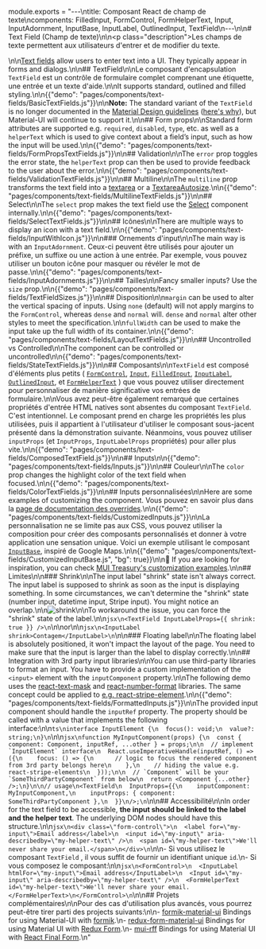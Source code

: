 module.exports = "---\ntitle: Composant React de champ de texte\ncomponents: FilledInput, FormControl, FormHelperText, Input, InputAdornment, InputBase, InputLabel, OutlinedInput, TextField\n---\n\n# Text Field (Champ de texte)\n\n<p class=\"description\">Les champs de texte permettent aux utilisateurs d'entrer et de modifier du texte.</p>\n\n[Text fields](https://material.io/design/components/text-fields.html) allow users to enter text into a UI. They typically appear in forms and dialogs.\n\n## TextField\n\nLe composant d'encapsulation `TextField` est un contrôle de formulaire complet comprenant une étiquette, une entrée et un texte d'aide.\n\nIt supports standard, outlined and filled styling.\n\n{{\"demo\": \"pages/components/text-fields/BasicTextFields.js\"}}\n\n**Note:** The standard variant of the `TextField` is no longer documented in the [Material Design guidelines](https://material.io/) ([here's why](https://medium.com/google-design/the-evolution-of-material-designs-text-fields-603688b3fe03)), but Material-UI will continue to support it.\n\n## Form props\n\nStandard form attributes are supported e.g. `required`, `disabled`, `type`, etc. as well as a `helperText` which is used to give context about a field’s input, such as how the input will be used.\n\n{{\"demo\": \"pages/components/text-fields/FormPropsTextFields.js\"}}\n\n## Validation\n\nThe `error` prop toggles the error state, the `helperText` prop can then be used to provide feedback to the user about the error.\n\n{{\"demo\": \"pages/components/text-fields/ValidationTextFields.js\"}}\n\n## Multiline\n\nThe `multiline` prop transforms the text field into a [textarea](https://developer.mozilla.org/en-US/docs/Web/HTML/Element/textarea) or a [TextareaAutosize](/components/textarea-autosize/).\n\n{{\"demo\": \"pages/components/text-fields/MultilineTextFields.js\"}}\n\n## Select\n\nThe `select` prop makes the text field use the [Select](/components/selects/) component internally.\n\n{{\"demo\": \"pages/components/text-fields/SelectTextFields.js\"}}\n\n## Icônes\n\nThere are multiple ways to display an icon with a text field.\n\n{{\"demo\": \"pages/components/text-fields/InputWithIcon.js\"}}\n\n### Ornements d'input\n\nThe main way is with an `InputAdornment`. Ceux-ci peuvent être utilisés pour ajouter un préfixe, un suffixe ou une action à une entrée. Par exemple, vous pouvez utiliser un bouton icône pour masquer ou révéler le mot de passe.\n\n{{\"demo\": \"pages/components/text-fields/InputAdornments.js\"}}\n\n## Tailles\n\nFancy smaller inputs? Use the `size` prop.\n\n{{\"demo\": \"pages/components/text-fields/TextFieldSizes.js\"}}\n\n## Disposition\n\n`margin` can be used to alter the vertical spacing of inputs. Using `none` (default) will not apply margins to the `FormControl`, whereas `dense` and `normal` will. `dense` and `normal` alter other styles to meet the specification.\n\n`fullWidth` can be used to make the input take up the full width of its container.\n\n{{\"demo\": \"pages/components/text-fields/LayoutTextFields.js\"}}\n\n## Uncontrolled vs Controlled\n\nThe component can be controlled or uncontrolled\n\n{{\"demo\": \"pages/components/text-fields/StateTextFields.js\"}}\n\n## Composants\n\n`TextField` est composé d'éléments plus petits ( [`FormControl`](/api/form-control/), [`Input`](/api/input/), [`FilledInput`](/api/filled-input/), [`InputLabel`](/api/input-label/), [`OutlinedInput`](/api/outlined-input/), et [`FormHelperText`](/api/form-helper-text/) ) que vous pouvez utiliser directement pour personnaliser de manière significative vos entrées de formulaire.\n\nVous avez peut-être également remarqué que certaines propriétés d'entrée HTML natives sont absentes du composant `TextField`. C'est intentionnel. Le composant prend en charge les propriétés les plus utilisées, puis il appartient à l'utilisateur d'utiliser le composant sous-jacent présenté dans la démonstration suivante. Néanmoins, vous pouvez utiliser `inputProps` (et `InputProps`, `InputLabelProps` propriétés) pour aller plus vite.\n\n{{\"demo\": \"pages/components/text-fields/ComposedTextField.js\"}}\n\n## Inputs\n\n{{\"demo\": \"pages/components/text-fields/Inputs.js\"}}\n\n## Couleur\n\nThe `color` prop changes the highlight color of the text field when focused.\n\n{{\"demo\": \"pages/components/text-fields/ColorTextFields.js\"}}\n\n## Inputs personnalisées\n\nHere are some examples of customizing the component. Vous pouvez en savoir plus dans la [page de documentation des overrides](/customization/components/).\n\n{{\"demo\": \"pages/components/text-fields/CustomizedInputs.js\"}}\n\nLa personnalisation ne se limite pas aux CSS, vous pouvez utiliser la composition pour créer des composants personnalisés et donner à votre application une sensation unique. Voici un exemple utilisant le composant [`InputBase`](/api/input-base/), inspiré de Google Maps.\n\n{{\"demo\": \"pages/components/text-fields/CustomizedInputBase.js\", \"bg\": true}}\n\n👑 If you are looking for inspiration, you can check [MUI Treasury's customization examples](https://mui-treasury.com/components/text-field).\n\n## Limites\n\n### Shrink\n\nThe input label \"shrink\" state isn't always correct. The input label is supposed to shrink as soon as the input is displaying something. In some circumstances, we can't determine the \"shrink\" state (number input, datetime input, Stripe input). You might notice an overlap.\n\n![shrink](/static/images/text-fields/shrink.png)\n\nTo workaround the issue, you can force the \"shrink\" state of the label.\n\n```jsx\n<TextField InputLabelProps={{ shrink: true }} />\n```\n\nor\n\n```jsx\n<InputLabel shrink>Contagem</InputLabel>\n```\n\n### Floating label\n\nThe floating label is absolutely positioned, it won't impact the layout of the page. You need to make sure that the input is larger than the label to display correctly.\n\n## Integration with 3rd party input libraries\n\nYou can use third-party libraries to format an input. You have to provide a custom implementation of the `<input>` element with the `inputComponent` property.\n\nThe following demo uses the [react-text-mask](https://github.com/text-mask/text-mask) and [react-number-format](https://github.com/s-yadav/react-number-format) libraries. The same concept could be applied to [e.g. react-stripe-element](https://github.com/Foso/material-ui/issues/16037).\n\n{{\"demo\": \"pages/components/text-fields/FormattedInputs.js\"}}\n\nThe provided input component should handle the `inputRef` property. The property should be called with a value that implements the following interface:\n\n```ts\ninterface InputElement {\n  focus(): void;\n  value?: string;\n}\n```\n\n```jsx\nfunction MyInputComponent(props) {\n  const { component: Component, inputRef, ...other } = props;\n\n  // implement `InputElement` interface\n  React.useImperativeHandle(inputRef, () => ({\n    focus: () => {\n      // logic to focus the rendered component from 3rd party belongs here\n    },\n    // hiding the value e.g. react-stripe-elements\n  }));\n\n  // `Component` will be your `SomeThirdPartyComponent` from below\n  return <Component {...other} />;\n}\n\n// usage\n<TextField\n  InputProps={{\n    inputComponent: MyInputComponent,\n    inputProps: { component: SomeThirdPartyComponent },\n  }}\n/>;\n```\n\n## Accessibilité\n\nIn order for the text field to be accessible, **the input should be linked to the label and the helper text**. The underlying DOM nodes should have this structure.\n\n```jsx\n<div class=\"form-control\">\n  <label for=\"my-input\">Email address</label>\n  <input id=\"my-input\" aria-describedby=\"my-helper-text\" />\n  <span id=\"my-helper-text\">We'll never share your email.</span>\n</div>\n```\n\n- Si vous utilisez le composant `TextField` , il vous suffit de fournir un identifiant unique `id`.\n- Si vous composez le composant:\n\n```jsx\n<FormControl>\n  <InputLabel htmlFor=\"my-input\">Email address</InputLabel>\n  <Input id=\"my-input\" aria-describedby=\"my-helper-text\" />\n  <FormHelperText id=\"my-helper-text\">We'll never share your email.</FormHelperText>\n</FormControl>\n```\n\n## Projets complémentaires\n\nPour des cas d'utilisation plus avancés, vous pourrez peut-être tirer parti des projects suivants:\n\n- [formik-material-ui](https://github.com/stackworx/formik-material-ui) Bindings for using Material-UI with [formik](https://jaredpalmer.com/formik).\n- [redux-form-material-ui](https://github.com/erikras/redux-form-material-ui) Bindings for using Material UI with [Redux Form](https://redux-form.com/).\n- [mui-rff](https://github.com/lookfirst/mui-rff) Bindings for using Material UI with [React Final Form](https://final-form.org/react).\n"